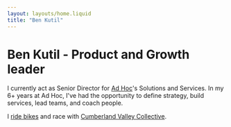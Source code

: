 ```yaml
---
layout: layouts/home.liquid
title: "Ben Kutil"
---
```

# Ben Kutil - Product and Growth leader

I currently act as Senior Director for [Ad Hoc](https://adhoc.team)'s Solutions and Services. In my 6+ years at Ad Hoc, I've had the opportunity to define strategy, build services, lead teams, and coach people.

I [ride bikes](https://www.strava.com/athletes/596715) and race with [Cumberland Valley Collective](https://cvc.bike).
